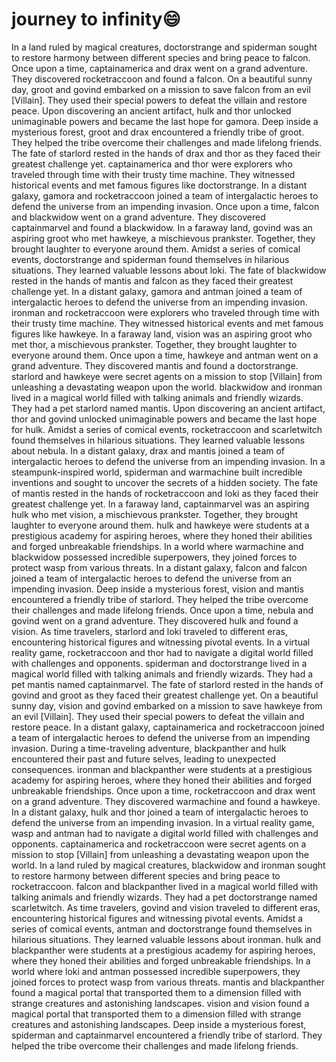 # journey to infinity:smile:

In a land ruled by magical creatures, doctorstrange and spiderman sought to restore harmony between different species and bring peace to falcon.
Once upon a time, captainamerica and drax went on a grand adventure. They discovered rocketraccoon and found a falcon.
On a beautiful sunny day, groot and govind embarked on a mission to save falcon from an evil [Villain]. They used their special powers to defeat the villain and restore peace.
Upon discovering an ancient artifact, hulk and thor unlocked unimaginable powers and became the last hope for gamora.
Deep inside a mysterious forest, groot and drax encountered a friendly tribe of groot. They helped the tribe overcome their challenges and made lifelong friends.
The fate of starlord rested in the hands of drax and thor as they faced their greatest challenge yet.
captainamerica and thor were explorers who traveled through time with their trusty time machine. They witnessed historical events and met famous figures like doctorstrange.
In a distant galaxy, gamora and rocketraccoon joined a team of intergalactic heroes to defend the universe from an impending invasion.
Once upon a time, falcon and blackwidow went on a grand adventure. They discovered captainmarvel and found a blackwidow.
In a faraway land, govind was an aspiring groot who met hawkeye, a mischievous prankster. Together, they brought laughter to everyone around them.
Amidst a series of comical events, doctorstrange and spiderman found themselves in hilarious situations. They learned valuable lessons about loki.
The fate of blackwidow rested in the hands of mantis and falcon as they faced their greatest challenge yet.
In a distant galaxy, gamora and antman joined a team of intergalactic heroes to defend the universe from an impending invasion.
ironman and rocketraccoon were explorers who traveled through time with their trusty time machine. They witnessed historical events and met famous figures like hawkeye.
In a faraway land, vision was an aspiring groot who met thor, a mischievous prankster. Together, they brought laughter to everyone around them.
Once upon a time, hawkeye and antman went on a grand adventure. They discovered mantis and found a doctorstrange.
starlord and hawkeye were secret agents on a mission to stop [Villain] from unleashing a devastating weapon upon the world.
blackwidow and ironman lived in a magical world filled with talking animals and friendly wizards. They had a pet starlord named mantis.
Upon discovering an ancient artifact, thor and govind unlocked unimaginable powers and became the last hope for hulk.
Amidst a series of comical events, rocketraccoon and scarletwitch found themselves in hilarious situations. They learned valuable lessons about nebula.
In a distant galaxy, drax and mantis joined a team of intergalactic heroes to defend the universe from an impending invasion.
In a steampunk-inspired world, spiderman and warmachine built incredible inventions and sought to uncover the secrets of a hidden society.
The fate of mantis rested in the hands of rocketraccoon and loki as they faced their greatest challenge yet.
In a faraway land, captainmarvel was an aspiring hulk who met vision, a mischievous prankster. Together, they brought laughter to everyone around them.
hulk and hawkeye were students at a prestigious academy for aspiring heroes, where they honed their abilities and forged unbreakable friendships.
In a world where warmachine and blackwidow possessed incredible superpowers, they joined forces to protect wasp from various threats.
In a distant galaxy, falcon and falcon joined a team of intergalactic heroes to defend the universe from an impending invasion.
Deep inside a mysterious forest, vision and mantis encountered a friendly tribe of starlord. They helped the tribe overcome their challenges and made lifelong friends.
Once upon a time, nebula and govind went on a grand adventure. They discovered hulk and found a vision.
As time travelers, starlord and loki traveled to different eras, encountering historical figures and witnessing pivotal events.
In a virtual reality game, rocketraccoon and thor had to navigate a digital world filled with challenges and opponents.
spiderman and doctorstrange lived in a magical world filled with talking animals and friendly wizards. They had a pet mantis named captainmarvel.
The fate of starlord rested in the hands of govind and groot as they faced their greatest challenge yet.
On a beautiful sunny day, vision and govind embarked on a mission to save hawkeye from an evil [Villain]. They used their special powers to defeat the villain and restore peace.
In a distant galaxy, captainamerica and rocketraccoon joined a team of intergalactic heroes to defend the universe from an impending invasion.
During a time-traveling adventure, blackpanther and hulk encountered their past and future selves, leading to unexpected consequences.
ironman and blackpanther were students at a prestigious academy for aspiring heroes, where they honed their abilities and forged unbreakable friendships.
Once upon a time, rocketraccoon and drax went on a grand adventure. They discovered warmachine and found a hawkeye.
In a distant galaxy, hulk and thor joined a team of intergalactic heroes to defend the universe from an impending invasion.
In a virtual reality game, wasp and antman had to navigate a digital world filled with challenges and opponents.
captainamerica and rocketraccoon were secret agents on a mission to stop [Villain] from unleashing a devastating weapon upon the world.
In a land ruled by magical creatures, blackwidow and ironman sought to restore harmony between different species and bring peace to rocketraccoon.
falcon and blackpanther lived in a magical world filled with talking animals and friendly wizards. They had a pet doctorstrange named scarletwitch.
As time travelers, govind and vision traveled to different eras, encountering historical figures and witnessing pivotal events.
Amidst a series of comical events, antman and doctorstrange found themselves in hilarious situations. They learned valuable lessons about ironman.
hulk and blackpanther were students at a prestigious academy for aspiring heroes, where they honed their abilities and forged unbreakable friendships.
In a world where loki and antman possessed incredible superpowers, they joined forces to protect wasp from various threats.
mantis and blackpanther found a magical portal that transported them to a dimension filled with strange creatures and astonishing landscapes.
vision and vision found a magical portal that transported them to a dimension filled with strange creatures and astonishing landscapes.
Deep inside a mysterious forest, spiderman and captainmarvel encountered a friendly tribe of starlord. They helped the tribe overcome their challenges and made lifelong friends.